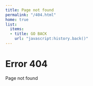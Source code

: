 ```yaml
---
title: Page not found
permalink: "/404.html"
home: true
list:
  items:
  - title: GO BACK
    url: "javascript:history.back()"
---
```

# Error 404
Page not found
